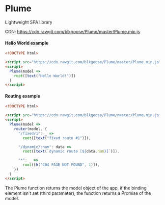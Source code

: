 # Plume
Lightweight SPA library

CDN: https://cdn.rawgit.com/blkgoose/Plume/master/Plume.min.js

#### Hello World example

```html
<!DOCTYPE html>

<script src="https://cdn.rawgit.com/blkgoose/Plume/master/Plume.min.js"></script>
<script>
  Plume(model =>
    root([text("Hello World!")])
  )
</script>
```

#### Routing example
```html
<!DOCTYPE html>

<script src="https://cdn.rawgit.com/blkgoose/Plume/master/Plume.min.js"></script>
<script>
  Plume(model =>
    router(model, {
      "/fixed/1": _ =>
        root([text("fixed route #1")]),

      "/dynamic/:num": data =>
        root([text(`dynamic route [${data.num}]`)]),

      "*": _ =>
        root([h("404 PAGE NOT FOUND", 1)]),
    })
  )
</script>
```

The Plume function returns the model object of the app,
if the binding element isn't set (third parameter),
the function returns a Promise of the model.